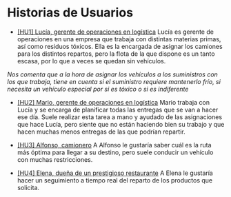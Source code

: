 # Historias de Usuarios

* [[HU1] Lucía, gerente de operaciones en logística](https://github.com/danieeeld2/LogisticsRoutes/issues/5)
Lucía es gerente de operaciones en una empresa que trabaja con distintas materias primas, así como residuos tóxicos. Ella es la encargada de asignar los camiones para los distintos repartos, pero la flota de la que dispone es un tanto escasa, por lo que a veces se quedan sin vehículos.

_Nos comenta que a la hora de asignar los vehículos a los suministros con los que trabaja, tiene en cuenta si el suministro requiere mantenerlo frío, si necesita un vehículo especial por si es tóxico o si es indiferente_

* [[HU2] Mario, gerente de operaciones en logística](https://github.com/danieeeld2/LogisticsRoutes/issues/2)
Mario trabaja con Lucía y se encarga de planificar todas las entregas que se van a hacer ese día. Suele realizar esta tarea a mano y ayudado de las asignaciones que hace Lucía, pero siente que no están haciendo bien su trabajo y que hacen muchas menos entregas de las que podrían repartir.

* [[HU3] Alfonso, camionero](https://github.com/danieeeld2/LogisticsRoutes/issues/3)
A Alfonso le gustaría saber cuál es la ruta más óptima para llegar a su destino, pero suele conducir un vehículo con muchas restricciones.

* [[HU4] Elena, dueña de un prestigioso restaurante](https://github.com/danieeeld2/LogisticsRoutes/issues/4)
A Elena le gustaría hacer un seguimiento a tiempo real del reparto de los productos que solicita.

